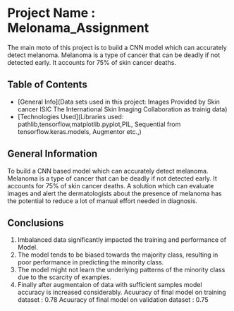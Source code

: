 # Project Name : Melonama_Assignment
The main moto of this project is to build a CNN model which can accurately detect melanoma. Melanoma is a type of cancer that can be deadly if not detected early. It accounts for 75% of skin cancer deaths.

## Table of Contents
* [General Info](Data sets used in this project: Images Provided by Skin cancer ISIC The International Skin Imaging Collaboration as trainig data)
* [Technologies Used](Libraries used: pathlib,tensorflow,matplotlib.pyplot,PIL, Sequential from tensorflow.keras.models, Augmentor etc.,)

## General Information
To build a CNN based model which can accurately detect melanoma. Melanoma is a type of cancer that can be deadly if not detected early. It accounts for 75% of skin cancer deaths. A solution which can evaluate images and alert the dermatologists about the presence of melanoma has the potential to reduce a lot of manual effort needed in diagnosis.

## Conclusions
1. Imbalanced data significantly impacted the training and performance of Model.
2. The model tends to be biased towards the majority class, resulting in poor performance in predicting the minority class.
3. The model might not learn the underlying patterns of the minority class due to the scarcity of examples.
4. Finally after augmentaion of data with sufficient samples model accuracy is increased considerably.
    Acuuracy of final model on training dataset : 0.78
    Acuuracy of final model on validation dataset : 0.75
